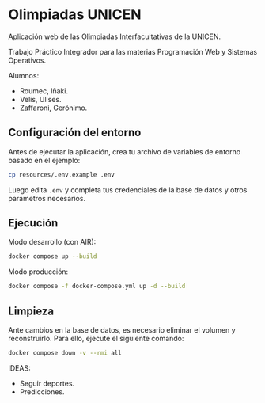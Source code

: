 # Olimpiadas UNICEN

Aplicación web de las Olimpiadas Interfacultativas de la UNICEN.

Trabajo Práctico Integrador para las materias Programación Web y Sistemas Operativos.

Alumnos:
- Roumec, Iñaki.
- Velis, Ulises.
- Zaffaroni, Gerónimo.

## Configuración del entorno

Antes de ejecutar la aplicación, crea tu archivo de variables de entorno basado en el ejemplo:

```bash
cp resources/.env.example .env
```

Luego edita `.env` y completa tus credenciales de la base de datos y otros parámetros necesarios.

## Ejecución

Modo desarrollo (con AIR):

```bash
docker compose up --build
```

Modo producción:

```bash
docker compose -f docker-compose.yml up -d --build
```

## Limpieza

Ante cambios en la base de datos, es necesario eliminar el volumen y reconstruirlo. Para ello, ejecute el siguiente comando:

```sh
docker compose down -v --rmi all
```

IDEAS:

- Seguir deportes.
- Predicciones.
